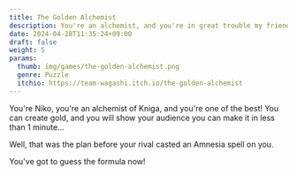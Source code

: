 ```yaml
---
title: The Golden Alchemist
description: You're an alchemist, and you're in great trouble my friend.
date: 2024-04-28T11:35:24+09:00
draft: false
weight: 5
params:
  thumb: img/games/the-golden-alchemist.png
  genre: Puzzle
  itchio: https://team-wagashi.itch.io/the-golden-alchemist
---
```


You're Niko, you're an alchemist of Kniga, and you're one of the best! You can create gold, and you will show your audience you can make it in less than 1 minute...

Well, that was the plan before your rival casted an Amnesia spell on you.

You've got to guess the formula now!